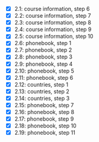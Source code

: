 - [x] 2.1: course information, step 6
- [x] 2.2: course information, step 7
- [x] 2.3: course information, step 8
- [x] 2.4: course information, step 9
- [x] 2.5: course information, step 10
- [x] 2.6: phonebook, step 1
- [x] 2.7: phonebook, step 2
- [x] 2.8: phonebook, step 3
- [x] 2.9: phonebook, step 4
- [x] 2.10: phonebook, step 5
- [x] 2.11: phonebook, step 6
- [x] 2.12: countries, step 1
- [x] 2.13: countries, step 2
- [x] 2.14: countries, step 3
- [x] 2.15: phonebook, step 7
- [x] 2.16: phonebook, step 8
- [x] 2.17: phonebook, step 9
- [x] 2.18: phonebook, step 10
- [x] 2.19: phonebook, step 11
